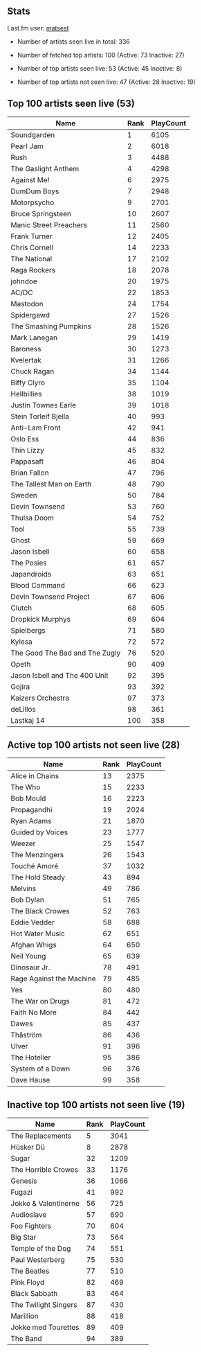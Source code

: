 ## Stats 


Last.fm user: [matsest](https://www.last.fm/user/matsest)

- Number of artists seen live in total: 336

- Number of fetched top artists: 100 (Active: 73 Inactive: 27)

- Number of top artists seen live: 53 (Active: 45 Inactive: 8)

- Number of top artists not seen live: 47 (Active: 28 Inactive: 19)

## Top 100 artists seen live (53)

Name                           | Rank | PlayCount
------------------------------ | ---- | ---------
Soundgarden                    | 1    | 6105     
Pearl Jam                      | 2    | 6018     
Rush                           | 3    | 4488     
The Gaslight Anthem            | 4    | 4298     
Against Me!                    | 6    | 2975     
DumDum Boys                    | 7    | 2948     
Motorpsycho                    | 9    | 2701     
Bruce Springsteen              | 10   | 2607     
Manic Street Preachers         | 11   | 2560     
Frank Turner                   | 12   | 2405     
Chris Cornell                  | 14   | 2233     
The National                   | 17   | 2102     
Raga Rockers                   | 18   | 2078     
johndoe                        | 20   | 1975     
AC/DC                          | 22   | 1853     
Mastodon                       | 24   | 1754     
Spidergawd                     | 27   | 1526     
The Smashing Pumpkins          | 28   | 1526     
Mark Lanegan                   | 29   | 1419     
Baroness                       | 30   | 1273     
Kvelertak                      | 31   | 1266     
Chuck Ragan                    | 34   | 1144     
Biffy Clyro                    | 35   | 1104     
Hellbillies                    | 38   | 1019     
Justin Townes Earle            | 39   | 1018     
Stein Torleif Bjella           | 40   | 993      
Anti-Lam Front                 | 42   | 941      
Oslo Ess                       | 44   | 836      
Thin Lizzy                     | 45   | 832      
Pappasaft                      | 46   | 804      
Brian Fallon                   | 47   | 796      
The Tallest Man on Earth       | 48   | 790      
Sweden                         | 50   | 784      
Devin Townsend                 | 53   | 760      
Thulsa Doom                    | 54   | 752      
Tool                           | 55   | 739      
Ghost                          | 59   | 669      
Jason Isbell                   | 60   | 658      
The Posies                     | 61   | 657      
Japandroids                    | 63   | 651      
Blood Command                  | 66   | 623      
Devin Townsend Project         | 67   | 606      
Clutch                         | 68   | 605      
Dropkick Murphys               | 69   | 604      
Spielbergs                     | 71   | 580      
Kylesa                         | 72   | 572      
The Good The Bad and The Zugly | 76   | 520      
Opeth                          | 90   | 409      
Jason Isbell and The 400 Unit  | 92   | 395      
Gojira                         | 93   | 392      
Kaizers Orchestra              | 97   | 373      
deLillos                       | 98   | 361      
Lastkaj 14                     | 100  | 358      

## Active top 100 artists not seen live (28)

Name                     | Rank | PlayCount
------------------------ | ---- | ---------
Alice in Chains          | 13   | 2375     
The Who                  | 15   | 2233     
Bob Mould                | 16   | 2223     
Propagandhi              | 19   | 2024     
Ryan Adams               | 21   | 1870     
Guided by Voices         | 23   | 1777     
Weezer                   | 25   | 1547     
The Menzingers           | 26   | 1543     
Touché Amoré             | 37   | 1032     
The Hold Steady          | 43   | 894      
Melvins                  | 49   | 786      
Bob Dylan                | 51   | 765      
The Black Crowes         | 52   | 763      
Eddie Vedder             | 58   | 688      
Hot Water Music          | 62   | 651      
Afghan Whigs             | 64   | 650      
Neil Young               | 65   | 639      
Dinosaur Jr.             | 78   | 491      
Rage Against the Machine | 79   | 485      
Yes                      | 80   | 480      
The War on Drugs         | 81   | 472      
Faith No More            | 84   | 442      
Dawes                    | 85   | 437      
Thåström                 | 86   | 436      
Ulver                    | 91   | 396      
The Hotelier             | 95   | 386      
System of a Down         | 96   | 376      
Dave Hause               | 99   | 358      

## Inactive top 100 artists not seen live (19)

Name                 | Rank | PlayCount
-------------------- | ---- | ---------
The Replacements     | 5    | 3041     
Hüsker Dü            | 8    | 2878     
Sugar                | 32   | 1209     
The Horrible Crowes  | 33   | 1176     
Genesis              | 36   | 1066     
Fugazi               | 41   | 992      
Jokke & Valentinerne | 56   | 725      
Audioslave           | 57   | 690      
Foo Fighters         | 70   | 604      
Big Star             | 73   | 564      
Temple of the Dog    | 74   | 551      
Paul Westerberg      | 75   | 530      
The Beatles          | 77   | 510      
Pink Floyd           | 82   | 469      
Black Sabbath        | 83   | 464      
The Twilight Singers | 87   | 430      
Marillion            | 88   | 418      
Jokke med Tourettes  | 89   | 409      
The Band             | 94   | 389      
